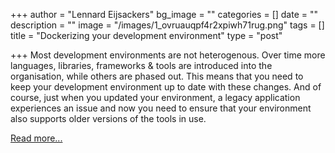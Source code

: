 +++
author = "Lennard Eijsackers"
bg_image = ""
categories = []
date = ""
description = ""
image = "/images/1_ovruauqpf4r2xpiwh71rug.png"
tags = []
title = "Dockerizing your development environment"
type = "post"

+++
Most development environments are not heterogenous. Over time more languages, libraries, frameworks & tools are introduced into the organisation, while others are phased out. This means that you need to keep your development environment up to date with these changes. And of course, just when you updated your environment, a legacy application experiences an issue and now you need to ensure that your environment also supports older versions of the tools in use.

[Read more...](https://www.blokje5.dev/posts/dockerizing-your-development-environment/)